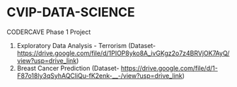 # CVIP-DATA-SCIENCE
CODERCAVE Phase 1 Project
1. Exploratory Data Analysis - Terrorism (Dataset- https://drive.google.com/file/d/1PIOP8yko8A_ivGKgz2o7z4BRVjOK7AyQ/view?usp=drive_link)
2. Breast Cancer Prediction (Dataset- https://drive.google.com/file/d/1-F87o18ly3qSyhAQCliQu-fK2enk-__-/view?usp=drive_link)
